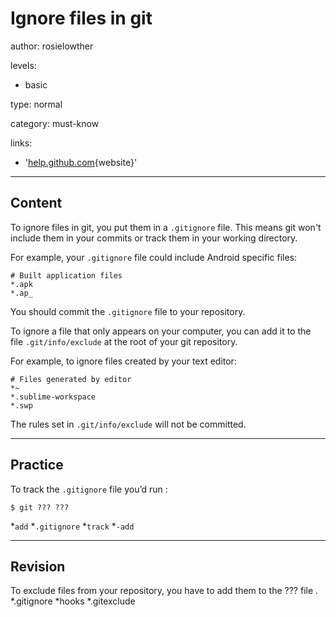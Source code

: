 # Ignore files in git
author: rosielowther

levels:

  - basic

type: normal

category: must-know

links:

  - '[help.github.com](https://help.github.com/articles/ignoring-files/){website}'

---
## Content

To ignore files in git, you put them in a `.gitignore` file. This means git won't include them in your commits or track them in your working directory.

For example, your `.gitignore` file could include Android specific files:
```
# Built application files
*.apk
*.ap_
```

You should commit the `.gitignore` file to your repository.

To ignore a file that only appears on your computer, you can add it to the file `.git/info/exclude` at the root of your git repository.

For example, to ignore files created by your text editor:
```
# Files generated by editor
*~
*.sublime-workspace
*.swp
```
The rules set in `.git/info/exclude` will not be committed.

---
## Practice

To track the `.gitignore` file you’d run :
```
$ git ??? ???
```
*`add`
*`.gitignore`
*`track`
*`-add`

---
## Revision

To exclude files from your repository, you have to add them to the ??? file .
*.gitignore
*hooks
*.gitexclude